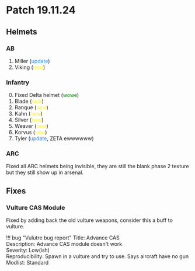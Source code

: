 # Patch 19.11.24

## Helmets 

### AB

1. Miller (<span style="color:dodgerblue">update</span>)
2. Viking (<span style="color:yellow">new</span>)

### Infantry

0. Fixed Delta helmet (<span style="color:green">wowe</span>)
1. Blade (<span style="color:yellow">new</span>)
2. Ranque (<span style="color:yellow">new</span>)
3. Kahn (<span style="color:yellow">new</span>)
4. Silver (<span style="color:yellow">new</span>)
5. Weaver (<span style="color:yellow">new</span>)
6. Korvus (<span style="color:yellow">new</span>)
7. Tyler (<span style="color:dodgerblue">update</span>, ZETA ewwwwww)


### ARC

Fixed all ARC helmets being invisible, they are still the blank phase 2 texture but they still show up in arsenal.

## Fixes

### Vulture CAS Module
Fixed by adding back the old vulture weapons, consider this a buff to vulture.

!!! bug "Vulutre bug report"
    Title: Advance CAS  
    Description: Advance CAS module doesn't work  
    Severity: Low(ish)  
    Reproducibility: Spawn in a vulture and try to use. Says aircraft have no gun  
    Modlist: Standard


